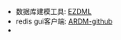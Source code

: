 - 数据库建模工具: [EZDML](http://www.ezdml.com/)
- redis gui客户端: [ARDM-github](https://github.com/qishibo/AnotherRedisDesktopManager/)
- 